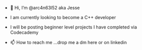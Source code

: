 - 👋 Hi, I’m @arc4n63l52 aka Jesse 
- I am currently looking to become a C++ developer 
- I will be posting beginner level projects I have completed via Codecademy

- 📫 How to reach me ...drop me a dm here or on linkedin



